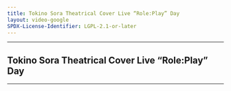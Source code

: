 ```yaml
---
title: Tokino Sora Theatrical Cover Live “Role:Play” Day
layout: video-google
SPDX-License-Identifier: LGPL-2.1-or-later
---
```


---

## Tokino Sora Theatrical Cover Live “Role:Play” Day

<div class="container">
  <video-js id="my-video" class="vjs-fluid vjs-layout-medium" controls preload="auto" poster="https://xx58j-my.sharepoint.com/:i:/g/personal/akunanime_xx58j_onmicrosoft_com/EVoBQn9PKTBCpWn6i323jFcBgPMn0LWy1-1fVav81vMVyg?download=1">
    <source src="https://xx58j-my.sharepoint.com/:v:/g/personal/peekaboo_xx58j_onmicrosoft_com/Edn52vWfQT9GmD8DUJ7GgD4BbKYBKbyyVRIWiYnHB8rJ-w?download=1" type="video/mp4"/>
  </video-js>
</div>

---
